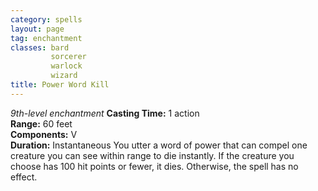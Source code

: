 ```yaml
---
category: spells
layout: page
tag: enchantment
classes: bard
         sorcerer
         warlock
         wizard
title: Power Word Kill 
---
```

_9th-level enchantment_ 
**Casting Time:** 1 action    
**Range:** 60 feet    
**Components:** V    
**Duration:** Instantaneous 
You utter a word of power that can compel one creature you can see within range to die instantly. If the creature you choose has 100 hit points or fewer, it dies. Otherwise, the spell has no effect.